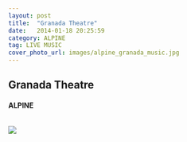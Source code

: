 ```yaml
---
layout: post
title:  "Granada Theatre"
date:   2014-01-18 20:25:59
category: ALPINE
tag: LIVE MUSIC
cover_photo_url: images/alpine_granada_music.jpg
---
```


<div class="section-title">
  <h2>Granada Theatre</h2>
    <h4>ALPINE</h4>
    <div class="divider-border"></div>
</div> 
<div class="column small-6">
    <p>
    </p>
<div class="column small-6">
    <img src="{{ "images/alpine_granada_music.jpg" | prepend: site.baseurl }}">
</div>